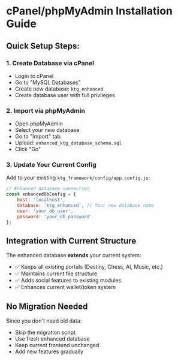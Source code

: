 # cPanel/phpMyAdmin Installation Guide

## Quick Setup Steps:

### 1. **Create Database via cPanel**
- Login to cPanel
- Go to "MySQL Databases"
- Create new database: `ktg_enhanced`
- Create database user with full privileges

### 2. **Import via phpMyAdmin**
- Open phpMyAdmin
- Select your new database
- Go to "Import" tab
- Upload: `enhanced_ktg_database_schema.sql`
- Click "Go"

### 3. **Update Your Current Config**
Add to your existing `ktg_framework/config/app.config.js`:

```javascript
// Enhanced database connection
const enhancedDbConfig = {
    host: 'localhost',
    database: 'ktg_enhanced', // Your new database name
    user: 'your_db_user',
    password: 'your_db_password'
};
```

## Integration with Current Structure

The enhanced database **extends** your current system:
- ✅ Keeps all existing portals (Destiny, Chess, AI, Music, etc.)
- ✅ Maintains current file structure
- ✅ Adds social features to existing modules
- ✅ Enhances current wallet/token system

## No Migration Needed
Since you don't need old data:
- Skip the migration script
- Use fresh enhanced database
- Keep current frontend unchanged
- Add new features gradually